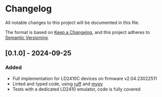 # Changelog

All notable changes to this project will be documented in this file.

The format is based on [Keep a Changelog](https://keepachangelog.com/en/1.0.0/),
and this project adheres to [Semantic Versioning](https://semver.org/spec/v2.0.0.html).

## [0.1.0] - 2024-09-25

### Added

- Full implementation for LD2410C devices on firmware v2.04.23022511
- Linted and typed code, using [ruff](https://docs.astral.sh/ruff/) and [mypy](https://www.mypy-lang.org/)
- Tests with a dedicated LD2410 emulator, code is fully covered
